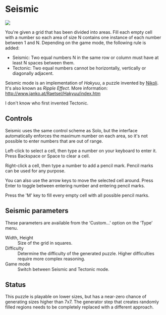 # Seismic

![](https://raw.githubusercontent.com/x-sheep/puzzles-unreleased/master/docs/img/seismic.png)

You're given a grid that has been divided into areas. Fill each empty cell with a number so each area of size N contains one instance of each number between 1 and N. Depending on the game mode, the following rule is added:

* Seismic: Two equal numbers N in the same row or column must have at least N spaces between them.
* Tectonic: Two equal numbers cannot be horizontally, vertically or diagonally adjacent.

Seismic mode is an implementation of *Hakyuu*, a puzzle invented by [Nikoli](https://www.nikoli.co.jp/). It's also known as *Ripple Effect*. More information: http://www.janko.at/Raetsel/Hakyuu/index.htm

I don't know who first invented Tectonic.

## Controls

Seismic uses the same control scheme as Solo, but the interface automatically enforces the maximum number on each area, so it's not possible to enter numbers that are out of range.

Left-click to select a cell, then type a number on your keyboard to enter it. Press Backspace or Space to clear a cell.

Right-click a cell, then type a number to add a pencil mark. Pencil marks can be used for any purpose.

You can also use the arrow keys to move the selected cell around. Press Enter to toggle between entering number and entering pencil marks.

Press the 'M' key to fill every empty cell with all possible pencil marks.

## Seismic parameters

These parameters are available from the ‘Custom…’ option on the ‘Type’ menu. 

<dl>
	<dt>Width, Height</dt>
	<dd>Size of the grid in squares.</dd>
	<dt>Difficulty</dt>
	<dd>Determine the difficulty of the generated puzzle. Higher difficulties require more complex reasoning.</dd>
	<dt>Game mode</dt>
	<dd>Switch between Seismic and Tectonic mode.</dd>
</dl>

## Status

This puzzle is playable on lower sizes, but has a near-zero chance of generating sizes higher than 7x7. The generator step that creates randomly filled regions needs to be completely replaced with a different approach.
